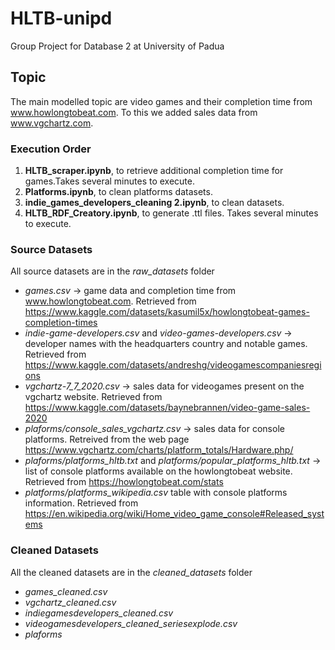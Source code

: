# HLTB-unipd
Group Project for Database 2 at University of Padua 

## Topic
The main modelled topic are video games and their completion time from www.howlongtobeat.com. To this we added sales data from www.vgchartz.com.

### Execution Order

1. **HLTB_scraper.ipynb**, to retrieve additional completion time for games.Takes several minutes to execute.
2. **Platforms.ipynb**, to clean platforms datasets.
3. **indie_games_developers_cleaning 2.ipynb**, to clean datasets.
4. **HLTB_RDF_Creatory.ipynb**, to generate .ttl files. Takes several minutes to execute.


### Source Datasets
All source datasets are in the *raw_datasets* folder


- *games.csv* &rarr; game data and completion time from www.howlongtobeat.com. Retrieved from https://www.kaggle.com/datasets/kasumil5x/howlongtobeat-games-completion-times
- *indie-game-developers.csv* and *video-games-developers.csv* &rarr; developer names with the headquarters country and notable games. Retrieved
  from https://www.kaggle.com/datasets/andreshg/videogamescompaniesregions
- *vgchartz-7_7_2020.csv* &rarr; sales data for videogames present on the vgchartz website. Retrieved from https://www.kaggle.com/datasets/baynebrannen/video-game-sales-2020
- *plaforms/console_sales_vgchartz.csv* &rarr; sales data for console platforms. Retreived from the web page  https://www.vgchartz.com/charts/platform_totals/Hardware.php/
- *plaforms/platforms_hltb.txt* and *platforms/popular_platforms_hltb.txt* &rarr; list of console platforms available on the howlongtobeat website. Retrieved from https://howlongtobeat.com/stats 
- *platforms/platforms_wikipedia.csv* table with console platforms information. Retrieved from https://en.wikipedia.org/wiki/Home_video_game_console#Released_systems

### Cleaned Datasets
All the cleaned datasets are in the *cleaned_datasets* folder

- *games_cleaned.csv*
- *vgchartz_cleaned.csv*
- *indiegamesdevelopers_cleaned.csv*
- *videogamesdevelopers_cleaned_seriesexplode.csv*
- *plaforms*

